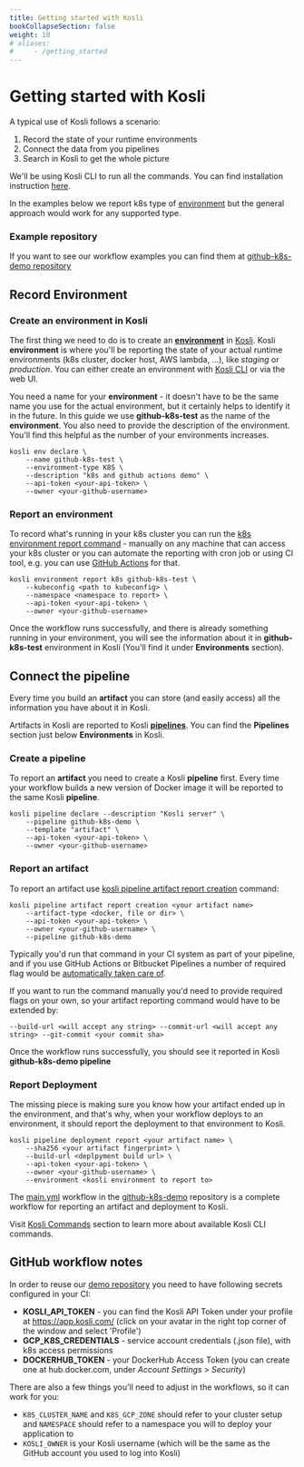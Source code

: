 ```yaml
---
title: Getting started with Kosli
bookCollapseSection: false
weight: 10
# aliases:
#     - /getting_started
---
```

# Getting started with Kosli

A typical use of Kosli follows a scenario:

1. Record the state of your runtime environments
1. Connect the data from you pipelines 
1. Search in Kosli to get the whole picture

We'll be using Kosli CLI to run all the commands. You can find installation instruction [here](/getting_started/installation).

In the examples below we report k8s type of [environment](/introducing_kosli/environments) but the general approach would work for any supported type.


### Example repository
If you want to see our workflow examples you can find them at [github-k8s-demo repository](https://github.com/kosli-dev/github-k8s-demo)

## Record Environment

### Create an environment in Kosli

The first thing we need to do is to create an **[environment](/introducing_kosli/environments)** in [Kosli](https://app.kosli.com). 
Kosli **environment** is where you'll be reporting the state of your actual runtime environments (k8s cluster, docker host, AWS lambda, ...), like *staging* or *production*. 
You can either create an environment with [Kosli CLI](/introducing_kosli/cli/) or via the web UI. 

You need a name for your **environment** - it doesn't have to be the same name you use for the actual environment, but it certainly helps to identify it in the future. In this guide we use **github-k8s-test** as the name of the **environment**.
You also need to provide the description of the environment. You'll find this helpful as the number of your environments increases.

```shell {.command}
kosli env declare \
    --name github-k8s-test \
    --environment-type K8S \
    --description "k8s and github actions demo" \
    --api-token <your-api-token> \
    --owner <your-github-username>
```

### Report an environment

To record what's running in your k8s cluster you can run the [k8s environment report command](/client_reference/kosli_environment_report_k8s/) - manually on any machine that can access your k8s cluster or you can automate the reporting with cron job or using CI tool, e.g. you can use [GitHub Actions](https://github.com/kosli-dev/github-k8s-demo/blob/main/.github/workflows/report.yml) for that.

```shell {.command}
kosli environment report k8s github-k8s-test \
    --kubeconfig <path to kubeconfig> \
    --namespace <namespace to report> \
    --api-token <your-api-token> \
    --owner <your-github-username>
```

Once the workflow runs successfully, and there is already something running in your environment, you will see the information about it in **github-k8s-test** environment in Kosli (You'll find it under **Environments** section).  

## Connect the pipeline

Every time you build an **artifact** you can store (and easily access) all the information you have about it in Kosli.

Artifacts in Kosli are reported to Kosli **[pipelines](/introducing_kosli/pipelines)**. You can find the **Pipelines** section just below **Environments** in Kosli.

### Create a pipeline

To report an **artifact** you need to create a Kosli **pipeline** first. Every time your workflow builds a new version of Docker image it will be reported to the same Kosli **pipeline**.

```shell {.command}
kosli pipeline declare --description "Kosli server" \
    --pipeline github-k8s-demo \
    --template "artifact" \
    --api-token <your-api-token> \
    --owner <your-github-username>
```

### Report an artifact

To report an artifact use [kosli pipeline artifact report creation](/client_reference/kosli_pipeline_artifact_report_creation/) command:

```shell {.command}
kosli pipeline artifact report creation <your artifact name> 
    --artifact-type <docker, file or dir> \
    --api-token <your-api-token> \
    --owner <your-github-username> \
    --pipeline github-k8s-demo
```

Typically you'd run that command in your CI system as part of your pipeline, and if you use GitHub Actions or Bitbucket Pipelines a number of required flag would be [automatically taken care of](/ci-defaults). 

If you want to run the command manually you'd need to provide required flags on your own, so your artifact reporting command would have to be extended by:

```shell {.command}
--build-url <will accept any string> --commit-url <will accept any string> --git-commit <your commit sha>
```

Once the workflow runs successfully, you should see it reported in Kosli **github-k8s-demo pipeline**

### Report Deployment

The missing piece is making sure you know how your artifact ended up in the environment, and that's why, when your workflow deploys to an environment, it should report the deployment to that environment to Kosli.  

```shell {.command}
kosli pipeline deployment report <your artifact name> \
    --sha256 <your artifact fingerprint> \
    --build-url <deplpyment build url> \
    --api-token <your-api-token> \
    --owner <your-github-username> \
    --environment <kosli environment to report to>
```

The [main.yml](https://github.com/kosli-dev/github-k8s-demo/blob/main/.github/workflows/main.yml) workflow in the [github-k8s-demo](https://github.com/kosli-dev/github-k8s-demo) repository is a complete workflow for reporting an artifact and deployment to Kosli.


Visit [Kosli Commands](/client_reference) section to learn more about available Kosli CLI commands.


## GitHub workflow notes

In order to reuse our [demo repository](https://github.com/kosli-dev/github-k8s-demo) you need to have following secrets configured in your CI:

* **KOSLI_API_TOKEN** - you can find the Kosli API Token under your profile at https://app.kosli.com/ (click on your avatar in the right top corner of the window and select 'Profile')
* **GCP_K8S_CREDENTIALS** - service account credentials (.json file), with k8s access permissions
* **DOCKERHUB_TOKEN** - your DockerHub Access Token (you can create one at hub.docker.com, under *Account Settings* > *Security*)

There are also a few things you'll need to adjust in the workflows, so it can work for you:

* `K8S_CLUSTER_NAME` and `K8S_GCP_ZONE` should refer to your cluster setup and `NAMESPACE` should refer to a namespace you will to deploy your application to
* `KOSLI_OWNER` is your Kosli username (which will be the same as the GitHub account you used to log into Kosli)
